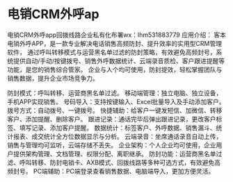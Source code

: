 # 电销CRM外呼ap
电销CRM外呼app回拨线路企业私有化布署wx：lhm531883779
应用介绍：
客本电销外呼APP，是一款专业解决电话销售高频防封、提升效率的实用型CRM管理软件，
通过呼叫转移模式与运营黑名单过滤的防封策略，有效避免高频封号，系统提供自动/手动/按键拨号、销售外呼数据统计、云端录音质检、客户跟进提醒等功能，是您的销售综合管家。
企业与人个均可使用，防封提效，轻松掌握团队与销售数据，提升企业市场竞争力。

防封模式：呼叫转移、运营商黑名单过滤。
移动端管理：独立电脑、独立设备，手机APP实现销售。
号码导入：支持按键输入、Excel批量导入及手动添加客户。
拨号方式：自动拨号、一键拨号。
快捷辅助：给客户一键发短信、加微信、转移客户、添加提醒、删除客户。
跟进记录：通话完毕后弹出跟进记录，更改客户标签、填写记录、添加客户提醒。
数据统计：标签客户、外呼数据、销售漏斗、统计报表、成交统计全方位数据显示与分析。
云端录音：坐席通话录音自动上传，销售与管理均可监听，云端存储不丢失。
企业架构：个人企业均可使用，企业用户提供架构管理、文档管理、权限分配、离职继承。
防封功能：运营商黑名单过滤、呼叫转移、防封电销卡、AXB模式、回拨线路等多种可选方式，有效避免高频封号。
PC端辅助：PC端登录查看销售数据、电脑端导入，更加方便灵活。
